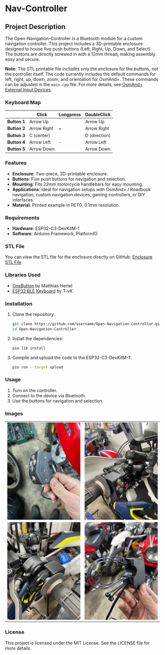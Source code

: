 # Nav-Controller

## Project Description
The Open-Navigation-Controller is a Bluetooth module for a custom navigation controller. This project includes a 3D-printable enclosure designed to house five push buttons (Left, Right, Up, Down, and Select). The buttons are directly screwed in with a 12mm thread, making assembly easy and secure.

**Note:** The STL printable file includes only the enclosure for the buttons, not the controller itself.
The code currently includes the default commands for left, right, up, down, zoom, and orientation for OsmAnd+. These commands can be adjusted in the `main.cpp` file. For more details, see [OsmAnd+ External Input Devices](https://osmand.net/docs/user/map/interact-with-map/#external-input-devices).

### Keyboard Map

|             | Click       | Longpress  | DoubleClick |
|-------------|-------------|------------|-------------|
| **Button 1**| Arrow Up    |            | Arrow Up    |
| **Button 2**| Arrow Right | +          | Arrow Right |
| **Button 3**| C (center)  |            | D (direction)|
| **Button 4**| Arrow Left  | -          | Arrow Left  |
| **Button 5**| Arrow Down  |            | Arrow Down  |

### Features
- **Enclosure**: Two-piece, 3D-printable enclosure.
- **Buttons**: Five push buttons for navigation and selection.
- **Mounting**: Fits 22mm motorcycle handlebars for easy mounting.
- **Applications**: Ideal for navigation setups with OsmAnd+ / Roadbook navigation, custom navigation devices, gaming controllers, or DIY interfaces.
- **Material**: Printed example in PETG, 0.1mm resolution.

### Requirements
- **Hardware**: ESP32-C3-DevKitM-1
- **Software**: Arduino Framework, PlatformIO

### STL File
You can view the STL file for the enclosure directly on GitHub:
[Enclosure STL File](print/navController_case.stl)

### Libraries Used
- [OneButton](https://platformio.org/lib/show/1268/OneButton) by Matthias Hertel
- [ESP32 BLE Keyboard](https://platformio.org/lib/show/1070/ESP32%20BLE%20Keyboard) by T-vK

### Installation
1. Clone the repository:
    ```sh
    git clone https://github.com/username/Open-Navigation-Controller.git
    cd Open-Navigation-Controller
    ```
2. Install the dependencies:
    ```sh
    pio lib install
    ```
3. Compile and upload the code to the ESP32-C3-DevKitM-1:
    ```sh
    pio run --target upload
    ```

### Usage
1. Turn on the controller.
2. Connect to the device via Bluetooth.
3. Use the buttons for navigation and selection.

### Images
<table>
  <tr>
    <td><img src="img/1.jpeg" alt="Image 1" width="300"></td>
    <td><img src="img/2.jpeg" alt="Image 2" width="300"></td>
  </tr>
  <tr>
    <td><img src="img/3.jpeg" alt="Image 3" width="300"></td>
    <td><img src="img/4.jpeg" alt="Image 4" width="300"></td>
  </tr>
</table>

### License
This project is licensed under the MIT License. See the LICENSE file for more details.


